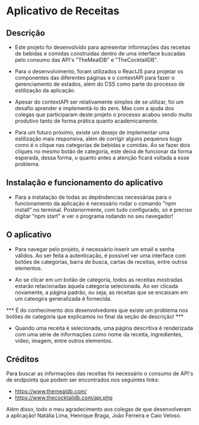 # Aplicativo de Receitas

## Descrição

- Este projeto foi desenvolvido para apresentar informações das receitas de bebidas e comidas construídas dentro de uma interface buscadas pelo consumo das API's "TheMealDB" e "TheCocktailDB".

- Para o desenvolvimento, foram utilizados o ReactJS para projetar os componentes das diferentes páginas e o contextAPI para fazer o gerenciamento de estados, além do CSS como parte do processo de estilização da aplicação.

- Apesar do contextAPI ser relativamente simples de se utilizar, foi um desafio aprender e implementá-lo do zero. Mas com a ajuda dos colegas que participaram deste projeto o processo acabou sendo muito produtivo tanto de forma prática quanto academicamente.

- Para um futuro próximo, existe um desejo de implementar uma estilização mais responsiva, além de corrigir alguns pequenos bugs como é o clique nas categorias de bebidas e comidas. Ao se fazer dois cliques no mesmo botão de categoria, este deixa de funcionar da forma esperada, dessa forma, o quanto antes a atenção ficará voltada a esse problema.

## Instalação e funcionamento do aplicativo

- Para a instalação de todas as depêndencias necessárias para o funcionamento da aplicação é necessário rodar o comando "npm install" no terminal. Posteriormente, com tudo configurado, só é preciso digitar "npm start" e ver o programa rodando no seu navegador!

## O aplicativo

- Para navegar pelo projeto, é necessário inserir um email e senha válidos. Ao ser feita a autenticação, é possível ver uma interface com botôes de categorias, barra de busca, cartas de receitas, entre outros elementos.

- Ao se clicar em um botão de categoria, todos as receitas mostradas estarão relacionadas àquela categoria selecionada. Ao ser clicada novamente, a página padrâo, ou seja, as receitas que se encaixam em um cateogira generalizada é fornecida.

*** É do conhecimento dos desenvolvedores que existe um problema nos botôes de categoria que explicamos no final da seção de descrição! ***

- Quando uma receita é selecionada, uma página descritiva é renderizada com uma série de informações como nome da receita, ingredientes, vídeo, imagem, entre outros elementos.

## Créditos

Para buscar as informações das receitas foi necessário o consumo de API's de endpoints que podem ser encontrados nos seguintes links:

- https://www.themealdb.com/
- https://www.thecocktaildb.com/api.php

Além disso, todo o meu agradecimento aos colegas de que desenvolveram a aplicação! Natália Lima, Henrique Braga, João Ferreira e Caio Veloso.

